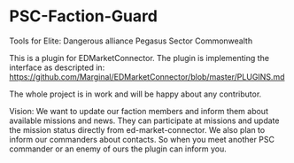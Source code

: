 # PSC-Faction-Guard
Tools for Elite: Dangerous alliance Pegasus Sector Commonwealth

This is a plugin for EDMarketConnector. The plugin is implementing the interface as descripted in: https://github.com/Marginal/EDMarketConnector/blob/master/PLUGINS.md

The whole project is in work and will be happy about any contributor.


Vision: We want to update our faction members and inform them about available missions and news. They can participate at missions and update the mission status directly from ed-market-connector. We also plan to inform our commanders about contacts. So when you meet another PSC commander or an enemy of ours the plugin can inform you.

